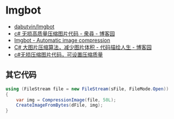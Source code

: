 # Imgbot

- [dabutvin/Imgbot](https://github.com/dabutvin/Imgbot)
- [c# 无损高质量压缩图片代码 - 衆尋 - 博客园](https://www.cnblogs.com/ZXdeveloper/p/6841878.html)
- [Imgbot - Automatic image compression](https://imgbot.net/)
- [C# 大图片压缩算法，减少图片体积 - 代码描绘人生 - 博客园](https://www.cnblogs.com/testsec/p/6095939.html)
- [c#无损压缩图片代码，可设置压缩质量](https://www.leavescn.com/Articles/Content/1120)

## 其它代码

```c#
using (FileStream file = new FileStream(sFile, FileMode.Open))
{
    var img = CompressionImage(file, 50L);
    CreateImageFromBytes(dFile, img);
}
```
